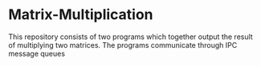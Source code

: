 # Matrix-Multiplication
This repository consists of two programs which together output the result of multiplying two matrices. The programs communicate through IPC message queues
